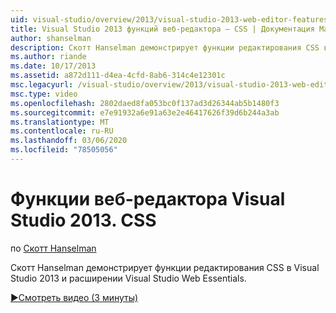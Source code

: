 ```yaml
---
uid: visual-studio/overview/2013/visual-studio-2013-web-editor-features-css
title: Visual Studio 2013 функций веб-редактора — CSS | Документация Майкрософт
author: shanselman
description: Скотт Hanselman демонстрирует функции редактирования CSS в Visual Studio 2013 и расширении Visual Studio Web Essentials.
ms.author: riande
ms.date: 10/17/2013
ms.assetid: a872d111-d4ea-4cfd-8ab6-314c4e12301c
msc.legacyurl: /visual-studio/overview/2013/visual-studio-2013-web-editor-features-css
msc.type: video
ms.openlocfilehash: 2802daed8fa053bc0f137ad3d26344ab5b1480f3
ms.sourcegitcommit: e7e91932a6e91a63e2e46417626f39d6b244a3ab
ms.translationtype: MT
ms.contentlocale: ru-RU
ms.lasthandoff: 03/06/2020
ms.locfileid: "78505056"
---
```

# <a name="visual-studio-2013-web-editor-features---css"></a>Функции веб-редактора Visual Studio 2013. CSS

по [Скотт Hanselman](https://github.com/shanselman)

Скотт Hanselman демонстрирует функции редактирования CSS в Visual Studio 2013 и расширении Visual Studio Web Essentials.

[&#9654;Смотреть видео (3 минуты)](https://channel9.msdn.com/Blogs/ASP-NET-Site-Videos/visual-studio-2013-web-editor-features-css)
